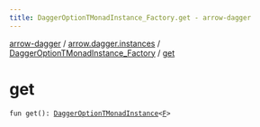 ```yaml
---
title: DaggerOptionTMonadInstance_Factory.get - arrow-dagger
---
```


[arrow-dagger](../../index.html) / [arrow.dagger.instances](../index.html) / [DaggerOptionTMonadInstance_Factory](index.html) / [get](./get.html)

# get

`fun get(): `[`DaggerOptionTMonadInstance`](../-dagger-option-t-monad-instance/index.html)`<`[`F`](index.html#F)`>`